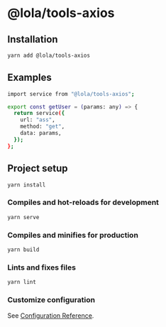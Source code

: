 # @lola/tools-axios

## Installation
``` bash
yarn add @lola/tools-axios
```

## Examples
``` bash
import service from "@lola/tools-axios";

export const getUser = (params: any) => {
  return service({
    url: "ass",
    method: "get",
    data: params,
  });
};

```
## Project setup
```
yarn install
```

### Compiles and hot-reloads for development
```
yarn serve
```

### Compiles and minifies for production
```
yarn build
```

### Lints and fixes files
```
yarn lint
```

### Customize configuration
See [Configuration Reference](https://cli.vuejs.org/config/).
